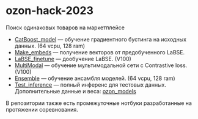 # ozon-hack-2023
Поиск одинаковых товаров на маркетплейсе

* [CatBoost_model](golden_boost.ipynb) — обучение градиентного бустинга на исходных данных. (64 vcpu, 128 ram)
* [Make_embeds](make_embeds.py) — получение векторов от предобученного LaBSE.
* [LaBSE_finetune](LaBSE.ipynb) — дообучение LaBSE. (V100)
* [MultiModal](MultiModal+LaBSE+norm.ipynb) — обучение мультимодальной сети с Contrastive loss. (V100)
* [Ensemble](ensemble.ipynb) — обучение ансамбля моделей. (64 vcpu, 128 ram)
* [Test_inference](inference.ipynb) — полный инференс для тестовых данных. Дополнительные данные и веса: [ozon_models](https://drive.google.com/drive/folders/1P0UPs-qN1H0OZXaKU5e4I4AtrNZqbbEO?usp=sharing)

В репозитории также есть промежуточные нотбуки разработанные на протяжении соревнования.
